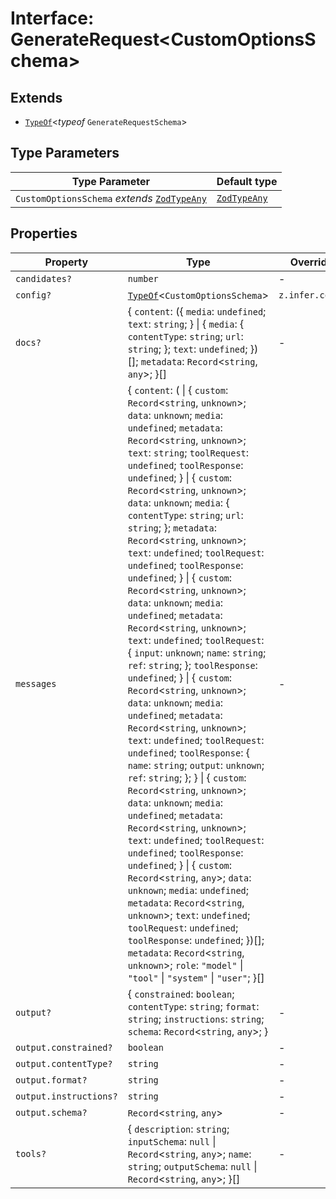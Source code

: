 # Interface: GenerateRequest\<CustomOptionsSchema\>

## Extends

- [`TypeOf`](../namespaces/z/type-aliases/TypeOf.md)\<*typeof* `GenerateRequestSchema`\>

## Type Parameters

| Type Parameter | Default type |
| ------ | ------ |
| `CustomOptionsSchema` *extends* [`ZodTypeAny`](../namespaces/z/type-aliases/ZodTypeAny.md) | [`ZodTypeAny`](../namespaces/z/type-aliases/ZodTypeAny.md) |

## Properties

| Property | Type | Overrides | Inherited from | Defined in |
| ------ | ------ | ------ | ------ | ------ |
| `candidates?` | `number` | - | `z.infer.candidates` | ai/lib/model.d.ts:2164 |
| `config?` | [`TypeOf`](../namespaces/z/type-aliases/TypeOf.md)\<`CustomOptionsSchema`\> | `z.infer.config` | - | ai/lib/model.d.ts:2261 |
| `docs?` | \{ `content`: (\{ `media`: `undefined`; `text`: `string`; \} \| \{ `media`: \{ `contentType`: `string`; `url`: `string`; \}; `text`: `undefined`; \})[]; `metadata`: `Record`\<`string`, `any`\>; \}[] | - | `z.infer.docs` | ai/lib/model.d.ts:2137 |
| `messages` | \{ `content`: ( \| \{ `custom`: `Record`\<`string`, `unknown`\>; `data`: `unknown`; `media`: `undefined`; `metadata`: `Record`\<`string`, `unknown`\>; `text`: `string`; `toolRequest`: `undefined`; `toolResponse`: `undefined`; \} \| \{ `custom`: `Record`\<`string`, `unknown`\>; `data`: `unknown`; `media`: \{ `contentType`: `string`; `url`: `string`; \}; `metadata`: `Record`\<`string`, `unknown`\>; `text`: `undefined`; `toolRequest`: `undefined`; `toolResponse`: `undefined`; \} \| \{ `custom`: `Record`\<`string`, `unknown`\>; `data`: `unknown`; `media`: `undefined`; `metadata`: `Record`\<`string`, `unknown`\>; `text`: `undefined`; `toolRequest`: \{ `input`: `unknown`; `name`: `string`; `ref`: `string`; \}; `toolResponse`: `undefined`; \} \| \{ `custom`: `Record`\<`string`, `unknown`\>; `data`: `unknown`; `media`: `undefined`; `metadata`: `Record`\<`string`, `unknown`\>; `text`: `undefined`; `toolRequest`: `undefined`; `toolResponse`: \{ `name`: `string`; `output`: `unknown`; `ref`: `string`; \}; \} \| \{ `custom`: `Record`\<`string`, `unknown`\>; `data`: `unknown`; `media`: `undefined`; `metadata`: `Record`\<`string`, `unknown`\>; `text`: `undefined`; `toolRequest`: `undefined`; `toolResponse`: `undefined`; \} \| \{ `custom`: `Record`\<`string`, `any`\>; `data`: `unknown`; `media`: `undefined`; `metadata`: `Record`\<`string`, `unknown`\>; `text`: `undefined`; `toolRequest`: `undefined`; `toolResponse`: `undefined`; \})[]; `metadata`: `Record`\<`string`, `unknown`\>; `role`: `"model"` \| `"tool"` \| `"system"` \| `"user"`; \}[] | - | `z.infer.messages` | ai/lib/model.d.ts:2073 |
| `output?` | \{ `constrained`: `boolean`; `contentType`: `string`; `format`: `string`; `instructions`: `string`; `schema`: `Record`\<`string`, `any`\>; \} | - | `z.infer.output` | ai/lib/model.d.ts:2157 |
| `output.constrained?` | `boolean` | - | - | ai/lib/model.d.ts:2161 |
| `output.contentType?` | `string` | - | - | ai/lib/model.d.ts:2158 |
| `output.format?` | `string` | - | - | ai/lib/model.d.ts:2159 |
| `output.instructions?` | `string` | - | - | ai/lib/model.d.ts:2162 |
| `output.schema?` | `Record`\<`string`, `any`\> | - | - | ai/lib/model.d.ts:2160 |
| `tools?` | \{ `description`: `string`; `inputSchema`: `null` \| `Record`\<`string`, `any`\>; `name`: `string`; `outputSchema`: `null` \| `Record`\<`string`, `any`\>; \}[] | - | `z.infer.tools` | ai/lib/model.d.ts:2150 |
